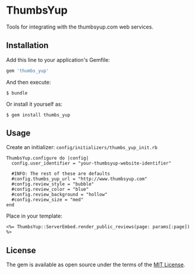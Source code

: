 # ThumbsYup

Tools for integrating with the thumbsyup.com web services.

## Installation

Add this line to your application's Gemfile:

```ruby
gem 'thumbs_yup'
```

And then execute:

    $ bundle

Or install it yourself as:

    $ gem install thumbs_yup

## Usage

Create an initializer: `config/initializers/thumbs_yup_init.rb`

```
ThumbsYup.configure do |config|
  config.user_identifier = "your-thumbsyup-website-identifier"

  #INFO: The rest of these are defaults
  #config.thumbs_yup_url = "http://www.thumbsyup.com"
  #config.review_style = "bubble"
  #config.review_color = "blue"
  #config.review_background = "hollow"
  #config.review_size = "med"
end
```

Place in your template:

```
<%= ThumbsYup::ServerEmbed.render_public_reviews(page: params[:page]) %>
```

## License

The gem is available as open source under the terms of the [MIT License](http://opensource.org/licenses/MIT).
